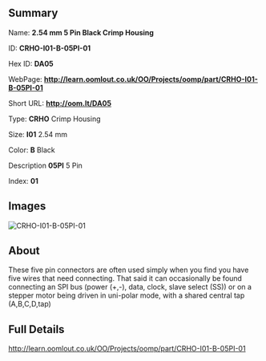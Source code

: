 

## Summary
 
Name: __2.54 mm 5 Pin Black Crimp Housing__

ID: __CRHO-I01-B-05PI-01__

Hex ID: __DA05__

WebPage: __http://learn.oomlout.co.uk/OO/Projects/oomp/part/CRHO-I01-B-05PI-01__

Short URL: __http://oom.lt/DA05__


Type: __CRHO__ Crimp Housing 

Size: __I01__ 2.54 mm 

Color: __B__ Black 

Description __05PI__ 5 Pin 

Index: __01__


## Images
![CRHO-I01-B-05PI-01](http://oomlout.com/oomp-gen/parts/CRHO-I01-B-05PI-01/CRHO-I01-B-05PI-01_420.jpg)

## About

These five pin connectors are often used simply when you find you have five wires that need connecting. That said it can occasionally be found connecting an SPI bus (power (+,-), data, clock, slave select (SS)) or on a stepper motor being driven in uni-polar mode, with a shared central tap (A,B,C,D,tap)

## Full Details

 http://learn.oomlout.co.uk/OO/Projects/oomp/part/CRHO-I01-B-05PI-01














